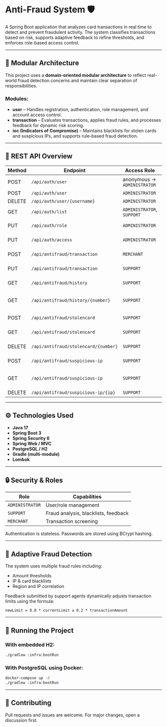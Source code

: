 # Anti-Fraud System 🛡️

A Spring Boot application that analyzes card transactions in real time to detect and prevent fraudulent activity. The system classifies transactions based on risk, supports adaptive feedback to refine thresholds, and enforces role-based access control.

---

## 🧱 Modular Architecture

This project uses a **domain-oriented modular architecture** to reflect real-world fraud detection concerns and maintain clear separation of responsibilities.

### Modules:

- **user** – Handles registration, authentication, role management, and account access control.
- **transaction** – Evaluates transactions, applies fraud rules, and processes feedback for dynamic risk scoring.
- **ioc (Indicators of Compromise)** – Maintains blacklists for stolen cards and suspicious IPs, and supports rule-based fraud detection.

---

## 🔌 REST API Overview

| Method | Endpoint | Access Role | Description |
|--------|----------|-------------|-------------|
| POST | `/api/auth/user` | anonymous → `ADMINISTRATOR` | Create first user |
| POST | `/api/auth/user` | `ADMINISTRATOR` | Add user |
| DELETE | `/api/auth/user/{username}` | `ADMINISTRATOR` | Delete user |
| GET | `/api/auth/list` | `ADMINISTRATOR`, `SUPPORT` | List users |
| PUT | `/api/auth/role` | `ADMINISTRATOR` | Modify user role |
| PUT | `/api/auth/access` | `ADMINISTRATOR` | Lock/unlock user |
| POST | `/api/antifraud/transaction` | `MERCHANT` | Evaluate a transaction |
| PUT | `/api/antifraud/transaction` | `SUPPORT` | Submit feedback |
| GET | `/api/antifraud/history` | `SUPPORT` | View all transactions |
| GET | `/api/antifraud/history/{number}` | `SUPPORT` | View by card number |
| POST | `/api/antifraud/stolencard` | `SUPPORT` | Add stolen card |
| GET | `/api/antifraud/stolencard` | `SUPPORT` | List stolen cards |
| DELETE | `/api/antifraud/stolencard/{number}` | `SUPPORT` | Remove card |
| POST | `/api/antifraud/suspicious-ip` | `SUPPORT` | Add IP address |
| GET | `/api/antifraud/suspicious-ip` | `SUPPORT` | List suspicious IPs |
| DELETE | `/api/antifraud/suspicious-ip/{ip}` | `SUPPORT` | Remove IP |


---

## ⚙️ Technologies Used

- **Java 17**
- **Spring Boot 3**
- **Spring Security 6**
- **Spring Web / MVC**
- **PostgreSQL / H2**
- **Gradle (multi-module)**
- **Lombok**

---

## 🔒 Security & Roles

| Role | Capabilities |
|------|--------------|
| `ADMINISTRATOR` | User/role management |
| `SUPPORT` | Fraud analysis, blacklists, feedback |
| `MERCHANT` | Transaction screening |

Authentication is stateless. Passwords are stored using BCrypt hashing.

---

## 🧠 Adaptive Fraud Detection

The system uses multiple fraud rules including:

- Amount thresholds
- IP & card blacklists
- Region and IP correlation

Feedback submitted by support agents dynamically adjusts transaction limits using the formula:

```
newLimit = 0.8 * currentLimit ± 0.2 * transactionAmount
```

---

## 🚀 Running the Project

### With embedded H2:

```bash
./gradlew :infra:bootRun
```

### With PostgreSQL using Docker:

```bash
docker-compose up -d
./gradlew :infra:bootRun
```


---

## 💬 Contributing

Pull requests and issues are welcome. For major changes, open a discussion first.


